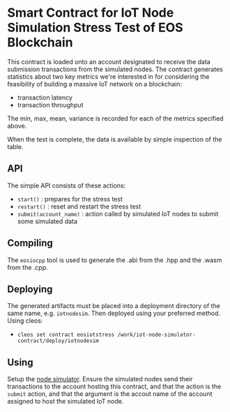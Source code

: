 # Smart Contract for IoT Node Simulation Stress Test of EOS Blockchain

This contract is loaded onto an account designated to receive the data submission
transactions from the simulated nodes.  The contract generates statistics about two
key metrics we're interested in for considering the feasibility of building a massive IoT network on a blockchain:
* transaction latency
* transaction throughput

The min, max, mean, variance is recorded for each of the metrics specified above.

When the test is complete, the data is available by simple inspection of the table.

## API

The simple API consists of these actions:

* `start()` :  prepares for the stress test
* `restart()` : reset and restart the stress test
* `submit(account_name)` : action called by simulated IoT nodes to submit some simulated data

## Compiling

The `eosiocpp` tool is used to generate the .abi from the .hpp and the .wasm from the .cpp.  


## Deploying

The generated artifacts must be placed into a deployment directory of the same name, e.g. `iotnodesim`.  Then deployed using your preferred method.  Using cleos:
* `cleos set contract eosiotstress /work/iot-node-simulator-contract/deploy/iotnodesim`

## Using

Setup the [node simulator](https://github.com/EOSIoT/iot-node-simulator).  Ensure the simulated nodes send their transactions to the account hosting this contract, and that the action is the `submit` action, and that the argument is the accout name of the account assigned to host the simulated IoT node.
